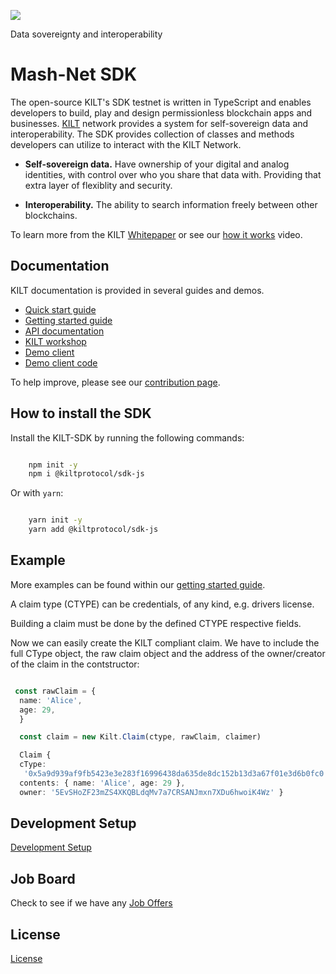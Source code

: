[![](https://user-images.githubusercontent.com/1248214/57789522-600fcc00-7739-11e9-86d9-73d7032f40fc.png)
](https://kilt.io)

Data sovereignty and interoperability

# Mash-Net SDK

The open-source KILT's SDK testnet is written in TypeScript and enables developers to build, play and design permissionless blockchain apps and businesses. [KILT](https://kilt.io) network provides a system for self-sovereign data and interoperability. The SDK provides collection of classes and methods developers can utilize to interact with the KILT Network.

- **Self-sovereign data.** Have ownership of your digital and analog identities, with control over who you share that data with. Providing that extra layer of flexiblity and security.

- **Interoperability.** The ability to search information freely between other blockchains.

To learn more from the KILT [Whitepaper](https://kilt.io/wp-content/uploads/2019/05/KILT-Whitepaper-v2019-May-28.pdf) or see our [how it works](https://kilt.io/kilt-data-sovereignty-and-interoperability/) video.

## Documentation

KILT documentation is provided in several guides and demos.

- [Quick start guide](./docs/quick-start-guide.md)
- [Getting started guide](./docs/getting-started.md)
- [API documentation](https://kiltprotocol.github.io/sdk-js/api)
- [KILT workshop](https://github.com/KILTprotocol/kilt-workshop-101)
- [Demo client](https://kilt.io/developers-sub/kilt-demo-client/)
- [Demo client code](https://github.com/KILTprotocol/demo-client)

To help improve, please see our [contribution page](./docs/contribution-guide.md).

## How to install the SDK

Install the KILT-SDK by running the following commands:

```bash

    npm init -y
    npm i @kiltprotocol/sdk-js

```

Or with `yarn`:

```bash

    yarn init -y
    yarn add @kiltprotocol/sdk-js

```

## Example

More examples can be found within our [getting started guide](./docs/getting-started.md).

A claim type (CTYPE) can be credentials, of any kind, e.g. drivers license.

Building a claim must be done by the defined CTYPE respective fields.

Now we can easily create the KILT compliant claim. We have to include the full CType object, the raw claim object and the address of the owner/creator of the claim in the contstructor:

```TypeScript

 const rawClaim = {
  name: 'Alice',
  age: 29,
  }

  const claim = new Kilt.Claim(ctype, rawClaim, claimer)

  Claim {
  cType:
   '0x5a9d939af9fb5423e3e283f16996438da635de8dc152b13d3a67f01e3d6b0fc0',
  contents: { name: 'Alice', age: 29 },
  owner: '5EvSHoZF23mZS4XKQBLdqMv7a7CRSANJmxn7XDu6hwoiK4Wz' }

```

## Development Setup

[Development Setup](./docs/development-setup.md)

## Job Board

Check to see if we have any [Job Offers](https://kilt.io/job-offers/)

## License

[License](https://github.com/KILTprotocol/sdk-js/blob/develop/LICENSE)
